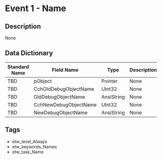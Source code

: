 # Event 1 - Name

## Description
None

## Data Dictionary
|Standard Name|Field Name|Type|Description|Sample Value|
|---|---|---|---|---|
|TBD|pObject|Pointer|None|`None`|
|TBD|CchOldDebugObjectName|UInt32|None|`None`|
|TBD|OldDebugObjectName|AnsiString|None|`None`|
|TBD|CchNewDebugObjectName|UInt32|None|`None`|
|TBD|NewDebugObjectName|AnsiString|None|`None`|

## Tags
* etw_level_Always
* etw_keywords_Names
* etw_task_Name